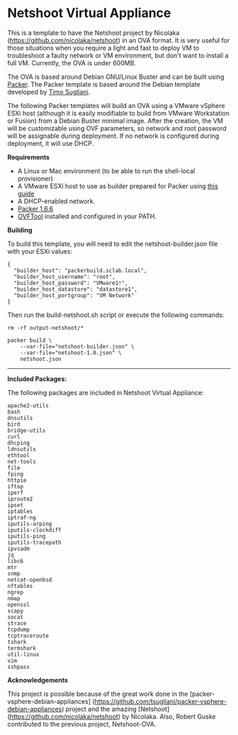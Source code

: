 # Netshoot Virtual Appliance
This is a template to have the Netshoot project by Nicolaka (https://github.com/nicolaka/netshoot) in an OVA format. It is very useful for those situations when you require a light and fast to deploy VM to troubleshoot a faulty network or VM environment, but don't want to install a full VM. Currently, the OVA is under 600MB.

The OVA is based around Debian GNU/Linux Buster and can be built using [Packer](https://www.packer.io). The Packer template is based around the Debian template developed by [Timo Sugliani](https://github.com/tsugliani/packer-vsphere-debian-appliances). 

The following Packer templates will build an OVA using a VMware vSphere ESXi host (although it is easily modifiable to build from VMware Workstation or Fusion) from a Debian Buster minimal image. After the creation, the VM will be customizable using OVF parameters, so network and root password will be assignable during deployment. If no network is configured during deployment, it will use DHCP.

**Requirements**

- A Linux or Mac environment (to be able to run the shell-local provisioner)
- A VMware ESXi host to use as builder prepared for Packer using [this guide](https://nickcharlton.net/posts/using-packer-esxi-6.html) 
- A DHCP-enabled network.
- [Packer 1.6.6](https://www.packer.io/downloads)
- [OVFTool](https://www.vmware.com/support/developer/ovf/) installed and configured in your PATH.

**Building**

To build this template, you will need to edit the netshoot-builder.json file with your ESXi values:

```
{
  "builder_host": "packerbuild.sclab.local",
  "builder_host_username": "root",
  "builder_host_password": "VMware1!",
  "builder_host_datastore": "datastore1",
  "builder_host_portgroup": "VM Network"
}
```

Then run the build-netshoot.sh script or execute the following commands:

```
rm -rf output-netshoot/*

packer build \
    --var-file="netshoot-builder.json" \
    --var-file="netshoot-1.0.json" \
    netshoot.json
```

---


**Included Packages:**

The following packages are included in Netshoot Virtual Appliance:

```
apache2-utils
bash
dnsutils
bird
bridge-utils
curl
dhcping
ldnsutils
ethtool
net-tools
file
fping
httpie
iftop
iperf
iproute2
ipset
iptables
iptraf-ng
iputils-arping
iputils-clockdiff
iputils-ping
iputils-tracepath
ipvsadm
jq
libc6
mtr
snmp
netcat-openbsd
nftables
ngrep
nmap
openssl
scapy
socat
strace
tcpdump
tcptraceroute
tshark
termshark
util-linux
vim
sshpass
```


**Acknowledgements**

This project is possible because of the great work done in the [packer-vsphere-debian-appliances] (https://github.com/tsugliani/packer-vsphere-debian-appliances) project and the amazing [Netshoot] (https://github.com/nicolaka/netshoot) by Nicolaka. Also, Robert Guske contributed to the previous project, Netshoot-OVA.
